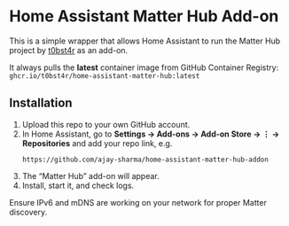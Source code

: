 # Home Assistant Matter Hub Add-on

This is a simple wrapper that allows Home Assistant to run the Matter Hub project by [t0bst4r](https://github.com/t0bst4r/home-assistant-matter-hub) as an add-on.

It always pulls the **latest** container image from GitHub Container Registry:
`ghcr.io/t0bst4r/home-assistant-matter-hub:latest`

## Installation

1. Upload this repo to your own GitHub account.
2. In Home Assistant, go to **Settings → Add-ons → Add-on Store → ⋮ → Repositories** and add your repo link, e.g.  
   ```
   https://github.com/ajay-sharma/home-assistant-matter-hub-addon
   ```
3. The “Matter Hub” add-on will appear.
4. Install, start it, and check logs.

Ensure IPv6 and mDNS are working on your network for proper Matter discovery.
